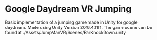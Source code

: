 # Google Daydream VR Jumping
 Basic implementation of a jumping game made in Unity for google daydream.
 Made using Unity Version 2018.4.11f1. The game scene can be found at ./Assets/JumpManVR/Scenes/BarKnockDown.unity
